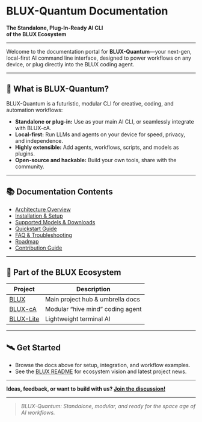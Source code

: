 # BLUX-Quantum Documentation

**The Standalone, Plug-In-Ready AI CLI  
of the BLUX Ecosystem**

---

Welcome to the documentation portal for **BLUX-Quantum**—your next-gen, local-first AI command line interface, designed to power workflows on any device, or plug directly into the BLUX coding agent.

---

## 🚀 What is BLUX-Quantum?

BLUX-Quantum is a futuristic, modular CLI for creative, coding, and automation workflows:
- **Standalone or plug-in:** Use as your main AI CLI, or seamlessly integrate with BLUX-cA.
- **Local-first:** Run LLMs and agents on your device for speed, privacy, and independence.
- **Highly extensible:** Add agents, workflows, scripts, and models as plugins.
- **Open-source and hackable:** Build your own tools, share with the community.

---

## 📚 Documentation Contents

- [Architecture Overview](docs/architecture.md)
- [Installation & Setup](docs/install.md)
- [Supported Models & Downloads](../models/README.md)
- [Quickstart Guide](../guides/quickstart.md)
- [FAQ & Troubleshooting](../guides/faq.md)
- [Roadmap](docs/roadmap.md)
- [Contribution Guide](../CONTRIBUTING.md)

---

## 🌌 Part of the BLUX Ecosystem

| Project         | Description                              |
|-----------------|------------------------------------------|
| [BLUX](https://github.com/Justadudeinspace/blux)           | Main project hub & umbrella docs   |
| [BLUX-cA](https://github.com/Justadudeinspace/blux-ca)     | Modular “hive mind” coding agent   |
| [BLUX-Lite](https://github.com/Justadudeinspace/blux-lite) | Lightweight terminal AI            |

---

## 🛰️ Get Started

- Browse the docs above for setup, integration, and workflow examples.
- See the [BLUX README](https://github.com/Justadudeinspace/blux) for ecosystem vision and latest project news.

---

**Ideas, feedback, or want to build with us? [Join the discussion!](https://github.com/Justadudeinspace/blux/discussions)**

---

> _BLUX-Quantum: Standalone, modular, and ready for the space age of AI workflows._
